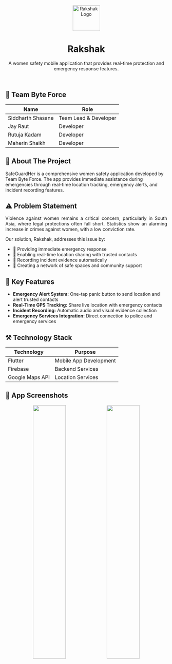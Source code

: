 <div align="center">
  <img src="https://i.ibb.co/b3yN7PJ/logo.png" alt="Rakshak Logo" height="80" width="85">
  <h1>Rakshak</h1>
  <p>A women safety mobile application that provides real-time protection and emergency response features.</p>
  <br/>
</div>

## 👥 Team Byte Force
| Name | Role |
|------|------|
| Siddharth Shasane | Team Lead & Developer |
| Jay Raut | Developer |
| Rutuja Kadam | Developer |
| Maherin Shaikh | Developer |

## 📱 About The Project
SafeGuardHer is a comprehensive women safety application developed by Team Byte Force. The app provides immediate assistance during emergencies through real-time location tracking, emergency alerts, and incident recording features.

## ⚠️ Problem Statement
<div align="justify">
Violence against women remains a critical concern, particularly in South Asia, where legal protections often fall short. Statistics show an alarming increase in crimes against women, with a low conviction rate. 

Our solution, Rakshak, addresses this issue by:
</div>

- 🚨 Providing immediate emergency response
- 📍 Enabling real-time location sharing with trusted contacts
- 📸 Recording incident evidence automatically
- 🤝 Creating a network of safe spaces and community support

## 🌟 Key Features
- **Emergency Alert System:** One-tap panic button to send location and alert trusted contacts
- **Real-Time GPS Tracking:** Share live location with emergency contacts
- **Incident Recording:** Automatic audio and visual evidence collection
- **Emergency Services Integration:** Direct connection to police and emergency services

## ⚒️ Technology Stack
<div align="center">

| Technology | Purpose |
|------------|---------|
| Flutter | Mobile App Development |
| Firebase | Backend Services |
| Google Maps API | Location Services |

</div>

## 👀 App Screenshots
<div align="center">
  <img src="https://i.ibb.co.com/mRHrVjx/Design-By-Rajdeep-Banik-3.png" width="45%">
  <img src="https://i.ibb.co.com/P5pZZqt/Design-By-Rajdeep-Banik-4.png" width="45%">
</div>
